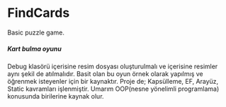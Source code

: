 # FindCards
Basic puzzle game.

<h5> Kart bulma oyunu </h5>

Debug klasörü içerisine  resim dosyası oluşturulmalı ve içerisine resimler aynı şekil de atılmalıdır.
Basit olan bu oyun örnek olarak yapılmış ve öğrenmek isteyenler için bir kaynaktır.
Proje de;
 Kapsülleme,
 EF,
 Arayüz,
 Static
kavramları işlenmiştir. Umarım OOP(nesne yönelimli programlama) konusunda birilerine kaynak olur.
